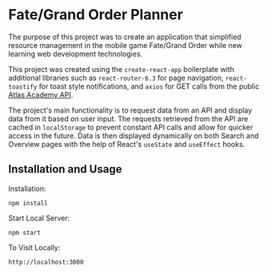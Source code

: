 # Fate/Grand Order Planner

The purpose of this project was to create an application that simplified resource management in the mobile game Fate/Grand Order while new learning web development technologies.

This project was created using the `create-react-app` boilerplate with additional libraries such as `react-router-6.3` for page navigation, `react-toastify` for toast style notifications, and `axios` for GET calls from the public [Atlas Academy API](https://api.atlasacademy.io/rapidoc).

The project's main functionality is to request data from an API and display data from it based on user input. The requests retrieved from the API are cached in `localStorage` to prevent constant API calls and allow for quicker access in the future. Data is then displayed dynamically on both Search and Overview pages with the help of React's `useState` and `useEffect` hooks.

## Installation and Usage

Installation:

`npm install`

Start Local Server:

`npm start`

To Visit Locally:

`http://localhost:3000`
